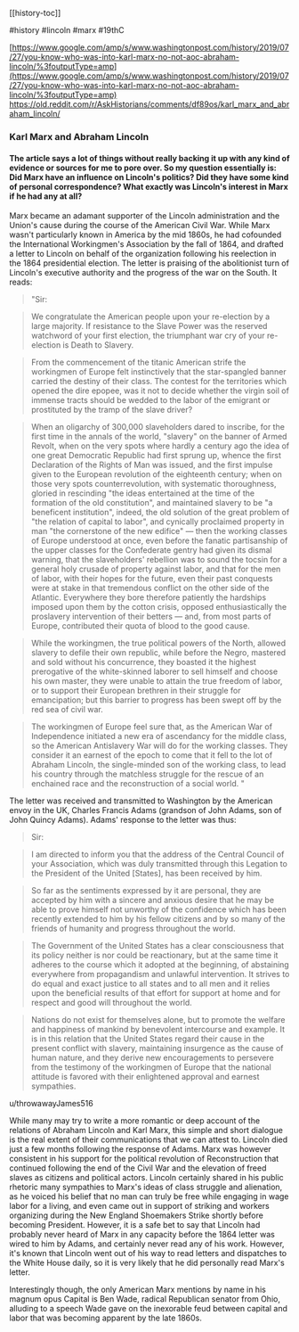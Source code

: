 [[history-toc]] 

#history #lincoln #marx #19thC

[https://www.google.com/amp/s/www.washingtonpost.com/history/2019/07/27/you-know-who-was-into-karl-marx-no-not-aoc-abraham-lincoln/%3foutputType=amp](https://www.google.com/amp/s/www.washingtonpost.com/history/2019/07/27/you-know-who-was-into-karl-marx-no-not-aoc-abraham-lincoln/%3foutputType=amp)
https://old.reddit.com/r/AskHistorians/comments/df89os/karl_marx_and_abraham_lincoln/

### Karl Marx and Abraham Lincoln

####  The article says a lot of things without really backing it up with any kind of evidence or sources for me to pore over. So my question essentially is: Did Marx have an influence on Lincoln's politics? Did they have some kind of personal correspondence? What exactly was Lincoln's interest in Marx if he had any at all?

Marx became an adamant supporter of the Lincoln administration and the Union's cause during the course of the American Civil War. While Marx wasn't particularly known in America by the mid 1860s, he had cofounded the International Workingmen's Association by the fall of 1864, and drafted a letter to Lincoln on behalf of the organization following his reelection in the 1864 presidential election. The letter is praising of the abolitionist turn of Lincoln's executive authority and the progress of the war on the South. It reads:

>"Sir:

>We congratulate the American people upon your re-election by a large majority. If resistance to the Slave Power was the reserved watchword of your first election, the triumphant war cry of your re-election is Death to Slavery.

>From the commencement of the titanic American strife the workingmen of Europe felt instinctively that the star-spangled banner carried the destiny of their class. The contest for the territories which opened the dire epopee, was it not to decide whether the virgin soil of immense tracts should be wedded to the labor of the emigrant or prostituted by the tramp of the slave driver?

>When an oligarchy of 300,000 slaveholders dared to inscribe, for the first time in the annals of the world, "slavery" on the banner of Armed Revolt, when on the very spots where hardly a century ago the idea of one great Democratic Republic had first sprung up, whence the first Declaration of the Rights of Man was issued, and the first impulse given to the European revolution of the eighteenth century; when on those very spots counterrevolution, with systematic thoroughness, gloried in rescinding "the ideas entertained at the time of the formation of the old constitution", and maintained slavery to be "a beneficent institution", indeed, the old solution of the great problem of "the relation of capital to labor", and cynically proclaimed property in man "the cornerstone of the new edifice" — then the working classes of Europe understood at once, even before the fanatic partisanship of the upper classes for the Confederate gentry had given its dismal warning, that the slaveholders' rebellion was to sound the tocsin for a general holy crusade of property against labor, and that for the men of labor, with their hopes for the future, even their past conquests were at stake in that tremendous conflict on the other side of the Atlantic. Everywhere they bore therefore patiently the hardships imposed upon them by the cotton crisis, opposed enthusiastically the proslavery intervention of their betters — and, from most parts of Europe, contributed their quota of blood to the good cause.

>While the workingmen, the true political powers of the North, allowed slavery to defile their own republic, while before the Negro, mastered and sold without his concurrence, they boasted it the highest prerogative of the white-skinned laborer to sell himself and choose his own master, they were unable to attain the true freedom of labor, or to support their European brethren in their struggle for emancipation; but this barrier to progress has been swept off by the red sea of civil war.

>The workingmen of Europe feel sure that, as the American War of Independence initiated a new era of ascendancy for the middle class, so the American Antislavery War will do for the working classes. They consider it an earnest of the epoch to come that it fell to the lot of Abraham Lincoln, the single-minded son of the working class, to lead his country through the matchless struggle for the rescue of an enchained race and the reconstruction of a social world. "

The letter was received and transmitted to Washington by the American envoy in the UK, Charles Francis Adams (grandson of John Adams, son of John Quincy Adams). Adams' response to the letter was thus:


>Sir:

>I am directed to inform you that the address of the Central Council of your Association, which was duly transmitted through this Legation to the President of the United [States], has been received by him.

>So far as the sentiments expressed by it are personal, they are accepted by him with a sincere and anxious desire that he may be able to prove himself not unworthy of the confidence which has been recently extended to him by his fellow citizens and by so many of the friends of humanity and progress throughout the world.

>The Government of the United States has a clear consciousness that its policy neither is nor could be reactionary, but at the same time it adheres to the course which it adopted at the beginning, of abstaining everywhere from propagandism and unlawful intervention. It strives to do equal and exact justice to all states and to all men and it relies upon the beneficial results of that effort for support at home and for respect and good will throughout the world.

>Nations do not exist for themselves alone, but to promote the welfare and happiness of mankind by benevolent intercourse and example. It is in this relation that the United States regard their cause in the present conflict with slavery, maintaining insurgence as the cause of human nature, and they derive new encouragements to persevere from the testimony of the workingmen of Europe that the national attitude is favored with their enlightened approval and earnest sympathies.

u/throwawayJames516

While many may try to write a more romantic or deep account of the relations of Abraham Lincoln and Karl Marx, this simple and short dialogue is the real extent of their communications that we can attest to. Lincoln died just a few months following the response of Adams. Marx was however consistent in his support for the political revolution of Reconstruction that continued following the end of the Civil War and the elevation of freed slaves as citizens and political actors. Lincoln certainly shared in his public rhetoric many sympathies to Marx's ideas of class struggle and alienation, as he voiced his belief that no man can truly be free while engaging in wage labor for a living, and even came out in support of striking and workers organizing during the New England Shoemakers Strike shortly before becoming President. However, it is a safe bet to say that Lincoln had probably never heard of Marx in any capacity before the 1864 letter was wired to him by Adams, and certainly never read any of his work. However, it's known that Lincoln went out of his way to read letters and dispatches to the White House daily, so it is very likely that he did personally read Marx's letter.

 Interestingly though, the only American Marx mentions by name in his magnum opus Capital is Ben Wade, radical Republican senator from Ohio, alluding to a speech Wade gave on the inexorable feud between capital and labor that was becoming apparent by the late 1860s.